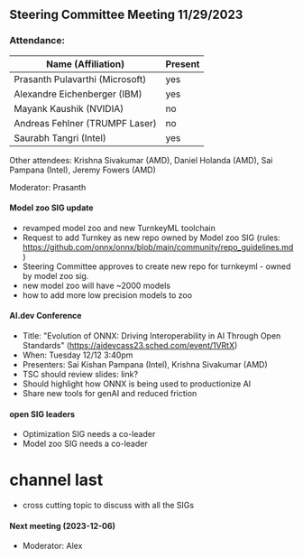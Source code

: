 ## Steering Committee Meeting 11/29/2023

### Attendance:

| Name (Affiliation)              | Present  |
| ------------------------------- | -------- |
| Prasanth Pulavarthi (Microsoft) | yes |
| Alexandre Eichenberger (IBM)    | yes |
| Mayank Kaushik (NVIDIA)         | no |
| Andreas Fehlner (TRUMPF Laser)  | no |
| Saurabh Tangri (Intel)          | yes |

Other attendees: Krishna Sivakumar (AMD), Daniel Holanda (AMD), Sai Pampana (Intel), Jeremy Fowers (AMD)

Moderator: Prasanth

#### Model zoo SIG update
- revamped model zoo and new TurnkeyML toolchain
- Request to add Turnkey as new repo owned by Model zoo SIG (rules: https://github.com/onnx/onnx/blob/main/community/repo_guidelines.md)
- Steering Committee approves to create new repo for turnkeyml - owned by model zoo sig.
- new model zoo will have ~2000 models
- how to add more low precision models to zoo

#### AI.dev Conference
- Title: "Evolution of ONNX: Driving Interoperability in AI Through Open Standards" (https://aidevcass23.sched.com/event/1VRtX)
- When: Tuesday 12/12 3:40pm
- Presenters: Sai Kishan Pampana (Intel), Krishna Sivakumar (AMD)
- TSC should review slides: link?
- Should highlight how ONNX is being used to productionize AI
- Share new tools for genAI and reduced friction

#### open SIG leaders
- Optimization SIG needs a co-leader
- Model zoo SIG needs a co-leader

# channel last
 - cross cutting topic to discuss with all the SIGs
   
#### Next meeting (2023-12-06) 
 - Moderator: Alex

